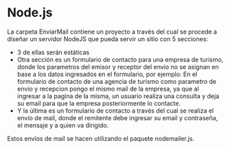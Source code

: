 # Node.js
La carpeta EnviarMail contiene un proyecto a través del cual se procede a diseñar un servidor NodeJS que pueda servir un sitio con 5 secciones:
- 3 de ellas serán estáticas
- Otra sección es un formulario de contacto para una empresa de turismo, donde los parametros del emisor y receptor del envio no se asignan en base a los datos ingresados en el formulario, por ejemplo: 
    En el formulario de contacto de una agencia de turismo como parametro de envio y recepcion pongo el mismo mail de la empresa, ya que       al ingresar a la pagina de la misma, un usuario realiza una consulta y deja su email para que la empresa posteriormente lo contacte.
- Y la última es un formulario de contacto a través del cual se realiza el envío de mail, donde el remitente debe ingresar su email y contraseña, el mensaje y a quien va dirigido.

Estos envíos de mail se hacen utilizando el paquete nodemailer.js.
